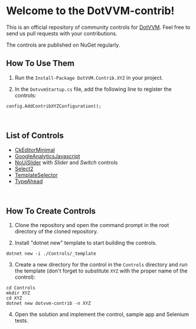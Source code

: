 # Welcome to the DotVVM-contrib!

This is an official repository of community controls for [DotVVM](https://github.com/riganti/dotvvm). 
Feel free to send us pull requests with your contributions.

The controls are published on NuGet regularly.

## How To Use Them

1. Run the `Install-Package DotVVM.Contrib.XYZ` in your project.

2. In the `DotvvmStartup.cs` file, add the following line to register the controls:

```
config.AddContribXYZConfiguration();
```

<br />

## List of Controls

* [CkEditorMinimal](Controls/CkEditorMinimal/readme.md)
* [GoogleAnalyticsJavascript](Controls/GoogleAnalyticsJavascript/readme.md)
* [NoUiSlider](Controls/NoUiSlider/readme.md) with *Slider* and *Switch* controls
* [Select2](Controls/Select2/readme.md)
* [TemplateSelector](Controls/TemplateSelector/readme.md)
* [TypeAhead](Controls/TypeAhead/readme.md)



<br />

## How To Create Controls

1. Clone the repository and open the command prompt in the root directory of the cloned repository.

2. Install "dotnet new" template to start building the controls.

```
dotnet new -i ./Controls/_template
``` 

3. Create a new directory for the control in the `Controls` directory and run the template (don't forget to substitute `XYZ` with the proper name of the control):

```
cd Controls
mkdir XYZ
cd XYZ
dotnet new dotvvm-contrib -n XYZ
```

4. Open the solution and implement the control, sample app and Selenium tests.
